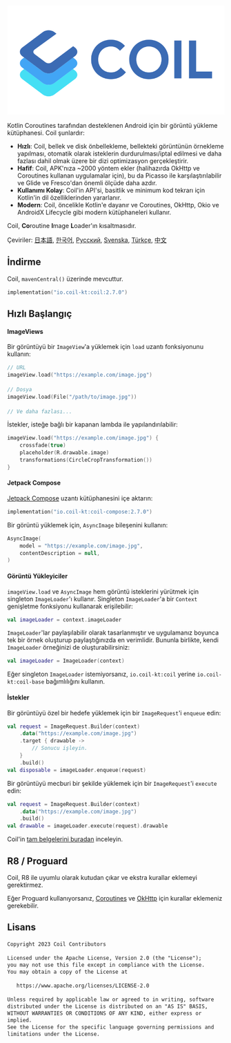 ![Coil](logo.svg)

Kotlin Coroutines tarafından desteklenen Android için bir görüntü yükleme kütüphanesi. Coil şunlardır:

- **Hızlı**: Coil, bellek ve disk önbellekleme, bellekteki görüntünün örnekleme yapılması, otomatik olarak isteklerin durdurulması/iptal edilmesi ve daha fazlası dahil olmak üzere bir dizi optimizasyon gerçekleştirir.
- **Hafif**: Coil, APK'nıza ~2000 yöntem ekler (halihazırda OkHttp ve Coroutines kullanan uygulamalar için), bu da Picasso ile karşılaştırılabilir ve Glide ve Fresco'dan önemli ölçüde daha azdır.
- **Kullanımı Kolay**: Coil'in API'si, basitlik ve minimum kod tekrarı için Kotlin'in dil özelliklerinden yararlanır.
- **Modern**: Coil, öncelikle Kotlin'e dayanır ve Coroutines, OkHttp, Okio ve AndroidX Lifecycle gibi modern kütüphaneleri kullanır.

Coil, **Co**routine **I**mage **L**oader'ın kısaltmasıdır.

Çeviriler: [日本語](README-ja.md), [한국어](README-ko.md), [Русский](README-ru.md), [Svenska](README-sv.md), [Türkçe](README-tr.md), [中文](README-zh.md)

## İndirme

Coil, `mavenCentral()` üzerinde mevcuttur.

```kotlin
implementation("io.coil-kt:coil:2.7.0")
```

## Hızlı Başlangıç

#### ImageViews

Bir görüntüyü bir `ImageView`'a yüklemek için `load` uzantı fonksiyonunu kullanın:

```kotlin
// URL
imageView.load("https://example.com/image.jpg")

// Dosya
imageView.load(File("/path/to/image.jpg"))

// Ve daha fazlası...
```

İstekler, isteğe bağlı bir kapanan lambda ile yapılandırılabilir:

```kotlin
imageView.load("https://example.com/image.jpg") {
    crossfade(true)
    placeholder(R.drawable.image)
    transformations(CircleCropTransformation())
}
```

#### Jetpack Compose

[Jetpack Compose](https://developer.android.com/jetpack/compose) uzantı kütüphanesini içe aktarın:

```kotlin
implementation("io.coil-kt:coil-compose:2.7.0")
```

Bir görüntü yüklemek için, `AsyncImage` bileşenini kullanın:

```kotlin
AsyncImage(
    model = "https://example.com/image.jpg",
    contentDescription = null,
)
```

#### Görüntü Yükleyiciler

`imageView.load` ve `AsyncImage` hem görüntü isteklerini yürütmek için singleton `ImageLoader`'ı kullanır. Singleton `ImageLoader`'a bir `Context` genişletme fonksiyonu kullanarak erişilebilir:

```kotlin
val imageLoader = context.imageLoader
```

`ImageLoader`'lar paylaşılabilir olarak tasarlanmıştır ve uygulamanız boyunca tek bir örnek oluşturup paylaştığınızda en verimlidir. Bununla birlikte, kendi `ImageLoader` örneğinizi de oluşturabilirsiniz:

```kotlin
val imageLoader = ImageLoader(context)
```

Eğer singleton `ImageLoader` istemiyorsanız, `io.coil-kt:coil` yerine `io.coil-kt:coil-base` bağımlılığını kullanın.

#### İstekler

Bir görüntüyü özel bir hedefe yüklemek için bir `ImageRequest`'i `enqueue` edin:

```kotlin
val request = ImageRequest.Builder(context)
    .data("https://example.com/image.jpg")
    .target { drawable ->
        // Sonucu işleyin.
    }
    .build()
val disposable = imageLoader.enqueue(request)
```

Bir görüntüyü mecburi bir şekilde yüklemek için bir `ImageRequest`'i `execute` edin:

```kotlin
val request = ImageRequest.Builder(context)
    .data("https://example.com/image.jpg")
    .build()
val drawable = imageLoader.execute(request).drawable
```

Coil'in [tam belgelerini buradan](https://coil-kt.github.io/coil/getting_started/) inceleyin.

## R8 / Proguard

Coil, R8 ile uyumlu olarak kutudan çıkar ve ekstra kurallar eklemeyi gerektirmez.

Eğer Proguard kullanıyorsanız, [Coroutines](https://github.com/Kotlin/kotlinx.coroutines/blob/master/kotlinx-coroutines-core/jvm/resources/META-INF/proguard/coroutines.pro) ve [OkHttp](https://github.com/square/okhttp/blob/master/okhttp/src/main/resources/META-INF/proguard/okhttp3.pro) için kurallar eklemeniz gerekebilir.

## Lisans

    Copyright 2023 Coil Contributors

    Licensed under the Apache License, Version 2.0 (the "License");
    you may not use this file except in compliance with the License.
    You may obtain a copy of the License at

       https://www.apache.org/licenses/LICENSE-2.0

    Unless required by applicable law or agreed to in writing, software
    distributed under the License is distributed on an "AS IS" BASIS,
    WITHOUT WARRANTIES OR CONDITIONS OF ANY KIND, either express or implied.
    See the License for the specific language governing permissions and
    limitations under the License.
